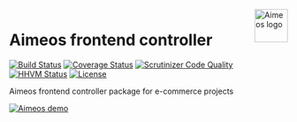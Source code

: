 <a href="https://aimeos.org/">
    <img src="https://aimeos.org/fileadmin/template/icons/logo.png" alt="Aimeos logo" title="Aimeos" align="right" height="60" />
</a>

# Aimeos frontend controller

[![Build Status](https://travis-ci.org/aimeos/ai-controller-frontend.png?branch=master)](https://travis-ci.org/aimeos/ai-controller-frontend)
[![Coverage Status](https://coveralls.io/repos/aimeos/ai-controller-frontend/badge.svg?branch=master)](https://coveralls.io/r/aimeos/ai-controller-frontend?branch=master)
[![Scrutinizer Code Quality](https://scrutinizer-ci.com/g/aimeos/ai-controller-frontend/badges/quality-score.png?b=master)](https://scrutinizer-ci.com/g/aimeos/ai-controller-frontend/?branch=master)
[![HHVM Status](http://hhvm.h4cc.de/badge/aimeos/ai-controller-frontend.svg)](http://hhvm.h4cc.de/package/aimeos/ai-controller-frontend)
[![License](https://poser.pugx.org/aimeos/ai-controller-frontend/license.svg)](https://packagist.org/packages/aimeos/ai-controller-frontend)

Aimeos frontend controller package for e-commerce projects

[![Aimeos demo](https://aimeos.org/fileadmin/user_upload/demo.jpg)](http://demo.aimeos.org/)

